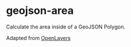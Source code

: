# geojson-area

Calculate the area inside of a GeoJSON Polygon.

Adapted from [OpenLayers](http://openlayers.org/)
